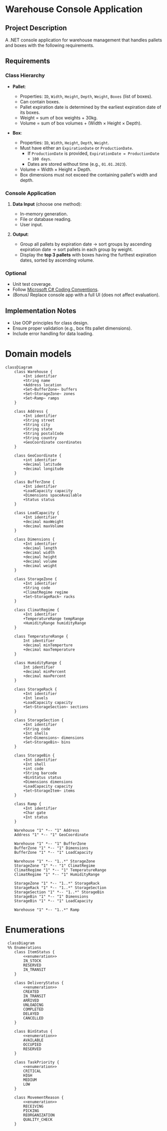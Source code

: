 # Warehouse Console Application

## Project Description
A .NET console application for warehouse management that handles pallets and boxes with the following requirements.

## Requirements

### Class Hierarchy
- **Pallet**:
  - Properties: `ID`, `Width`, `Height`, `Depth`, `Weight`, `Boxes` (list of boxes).
  - Can contain boxes.
  - Pallet expiration date is determined by the earliest expiration date of its boxes.
  - Weight = sum of box weights + 30kg.
  - Volume = sum of box volumes + (Width × Height × Depth).

- **Box**:
  - Properties: `ID`, `Width`, `Height`, `Depth`, `Weight`.
  - Must have either an `ExpirationDate` or `ProductionDate`.
    - If `ProductionDate` is provided, `ExpirationDate = ProductionDate + 100 days`.
    - Dates are stored without time (e.g., `01.01.2023`).
  - Volume = Width × Height × Depth.
  - Box dimensions must not exceed the containing pallet's width and depth.

### Console Application
1. **Data Input** (choose one method):
   - In-memory generation.
   - File or database reading.
   - User input.

2. **Output**:
   - Group all pallets by expiration date → sort groups by ascending expiration date → sort pallets in each group by weight.
   - Display the **top 3 pallets** with boxes having the furthest expiration dates, sorted by ascending volume.

### Optional
- Unit test coverage.
- Follow [Microsoft C# Coding Conventions](https://learn.microsoft.com/en-us/dotnet/csharp/fundamentals/coding-style/coding-conventions).
- *(Bonus)* Replace console app with a full UI (does not affect evaluation).

## Implementation Notes
- Use OOP principles for class design.
- Ensure proper validation (e.g., box fits pallet dimensions).
- Include error handling for data loading.  

# Domain models  
```mermaid  
classDiagram
    class Warehouse {
        +Int identifier
        +String name
        +Address location
        +Set~BufferZone~ buffers
        +Set~StorageZone~ zones
        +Set~Ramp~ ramps
    }
    
    class Address {
        +Int identifier
        +String street
        +String city
        +String state
        +String postalCode
        +String country
        +GeoCoordinate coordinates
    }
    
    class GeoCoordinate {
        +int identifier
        +decimal latitude
        +decimal longitude
    }
    
    class BufferZone {
        +Int identifier
        +LoadCapacity capacity
        +Dimensions spaceAvailable
        +Status status
    }
    
    class LoadCapacity {
        +Int identifier
        +decimal maxWeight
        +decimal maxVolume
    }
    
    class Dimensions {
        +Int identifier
        +decimal length
        +decimal width
        +decimal height
        +decimal volume
        +decimal weight
    }
    
    class StorageZone {
        +Int identifier
        +String code
        +ClimatRegime regime
        +Set~StorageRack~ racks
    }
    
    class ClimatRegime {
        +Int identifier
        +TemperatureRange tempRange
        +HumidityRange humidityRange
    }
    
    class TemperatureRange {
        Int identifier
        +decimal minTemperture
        +decimal maxTemperature
    }
    
    class HumidityRange {
        Int identifier
        +decimal minPercent
        +decimal maxPercent
    }
    
    class StorageRack {
        +Int identifier
        +Int levels
        +LoadCapacity capacity
        +Set~StorageSection~ sections
    }
    
    class StorageSection {
        +Int identifier
        +String code
        +Int shells
        +Set~Dimensions~ dimensions
        +Set~StorageBin~ bins
    }
    
    class StorageBin {
        +Int identifier
        +Int shell
        +int code
        +String barcode
        +BinStatus status
        +Dimensions dimensions
        +LoadCapacity capacity
        +Set~StorageItem~ items
    }
    
    class Ramp {
        +Int identifier
        +Char gate
        +Int status
    }

    Warehouse "1" *-- "1" Address
    Address "1" *-- "1" GeoCoordinate
    
    Warehouse "1" *-- "1" BufferZone
    BufferZone "1" *-- "1" Dimensions
    BufferZone "1" *-- "1" LoadCapacity
    
    Warehouse "1" *-- "1..*" StorageZone
    StorageZone "1" *-- "1" ClimatRegime
    ClimatRegime "1" *-- "1" TemperatureRange
    ClimatRegime "1" *-- "1" HumidityRange
    
    StorageZone "1" *-- "1..*" StorageRack
    StorageRack "1" *-- "1..*" StorageSection
    StorageSection "1" *-- "1..*" StorageBin
    StorageBin "1" *-- "1" Dimensions
    StorageBin "1" *-- "1" LoadCapacity
    
    Warehouse "1" *-- "1..*" Ramp
```  
  
# Enumerations  
```mermaid  
 classDiagram
 %% Enumerations
    class ItemStatus {
        <<enumeration>>
        IN_STOCK
        RESERVED
        IN_TRANSIT
    }

    class DeliveryStatus {
        <<enumeration>>
        CREATED
        IN_TRANSIT
        ARRIVED
        UNLOADING
        COMPLETED
        DELAYED
        CANCELLED
    }

    class BinStatus {
        <<enumeration>>
        AVAILABLE
        OCCUPIED
        RESERVED
    }

    class TaskPriority {
        <<enumeration>>
        CRITICAL
        HIGH
        MEDIUM
        LOW
    }

    class MovementReason {
        <<enumeration>>
        RECEIVING
        PICKING
        REORGANIZATION
        QUALITY_CHECK
    }
```


